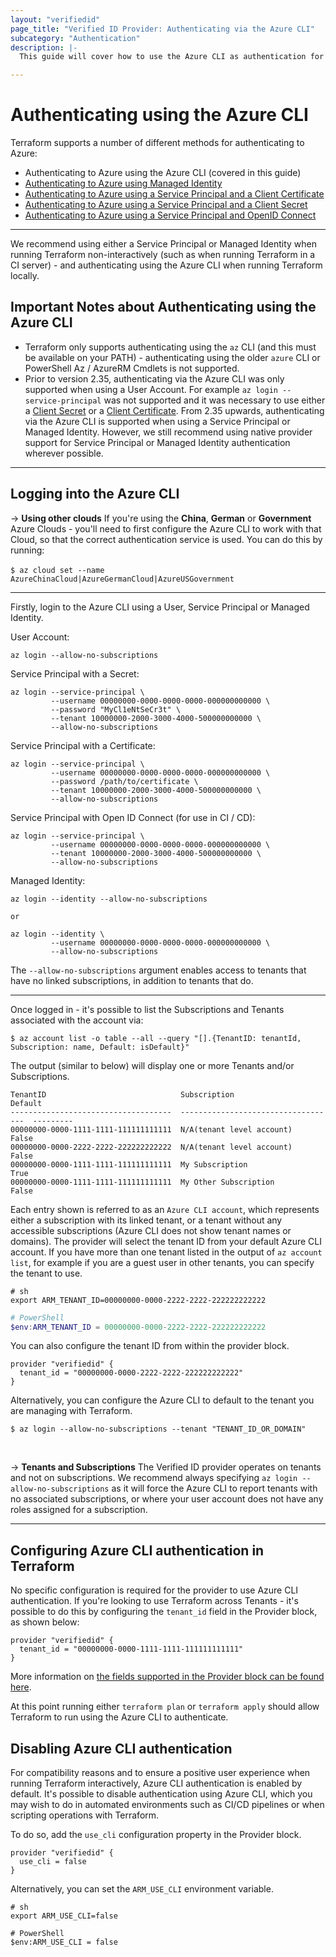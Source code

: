 ```yaml
---
layout: "verifiedid"
page_title: "Verified ID Provider: Authenticating via the Azure CLI"
subcategory: "Authentication"
description: |-
  This guide will cover how to use the Azure CLI as authentication for the Verified ID Provider.

---
```


# Authenticating using the Azure CLI

Terraform supports a number of different methods for authenticating to Azure:

* Authenticating to Azure using the Azure CLI (covered in this guide)
* [Authenticating to Azure using Managed Identity](managed_service_identity.html)
* [Authenticating to Azure using a Service Principal and a Client Certificate](service_principal_client_certificate.html)
* [Authenticating to Azure using a Service Principal and a Client Secret](service_principal_client_secret.html)
* [Authenticating to Azure using a Service Principal and OpenID Connect](service_principal_oidc.html)

---

We recommend using either a Service Principal or Managed Identity when running Terraform non-interactively (such as when running Terraform in a CI server) - and authenticating using the Azure CLI when running Terraform locally.

## Important Notes about Authenticating using the Azure CLI

* Terraform only supports authenticating using the `az` CLI (and this must be available on your PATH) - authenticating using the older `azure` CLI or PowerShell Az / AzureRM Cmdlets is not supported.
* Prior to version 2.35, authenticating via the Azure CLI was only supported when using a User Account. For example `az login --service-principal` was not supported and it was necessary to use either a [Client Secret](service_principal_client_secret.html) or a [Client Certificate](service_principal_client_certificate.html). From 2.35 upwards, authenticating via the Azure CLI is supported when using a Service Principal or Managed Identity. However, we still recommend using native provider support for Service Principal or Managed Identity authentication wherever possible.

---

## Logging into the Azure CLI

-> **Using other clouds** If you're using the **China**, **German** or **Government** Azure Clouds - you'll need to first configure the Azure CLI to work with that Cloud, so that the correct authentication service is used.  You can do this by running: <br><br>`$ az cloud set --name AzureChinaCloud|AzureGermanCloud|AzureUSGovernment`

---

Firstly, login to the Azure CLI using a User, Service Principal or Managed Identity.

User Account:

```shell
az login --allow-no-subscriptions
```

Service Principal with a Secret:

```shell
az login --service-principal \
         --username 00000000-0000-0000-0000-000000000000 \
         --password "MyCl1eNtSeCr3t" \
         --tenant 10000000-2000-3000-4000-500000000000 \
         --allow-no-subscriptions
```

Service Principal with a Certificate:

```shell
az login --service-principal \
         --username 00000000-0000-0000-0000-000000000000 \
         --password /path/to/certificate \
         --tenant 10000000-2000-3000-4000-500000000000 \
         --allow-no-subscriptions
```

Service Principal with Open ID Connect (for use in CI / CD):

```shell
az login --service-principal \
         --username 00000000-0000-0000-0000-000000000000 \
         --tenant 10000000-2000-3000-4000-500000000000 \
         --allow-no-subscriptions
```

Managed Identity:

```shell
az login --identity --allow-no-subscriptions

or

az login --identity \
         --username 00000000-0000-0000-0000-000000000000 \
         --allow-no-subscriptions
```

The `--allow-no-subscriptions` argument enables access to tenants that have no linked subscriptions, in addition to tenants that do.

---

Once logged in - it's possible to list the Subscriptions and Tenants associated with the account via:

```shell-session
$ az account list -o table --all --query "[].{TenantID: tenantId, Subscription: name, Default: isDefault}"
```

The output (similar to below) will display one or more Tenants and/or Subscriptions.

```
TenantID                              Subscription                         Default
------------------------------------  -----------------------------------  ---------
00000000-0000-1111-1111-111111111111  N/A(tenant level account)            False
00000000-0000-2222-2222-222222222222  N/A(tenant level account)            False
00000000-0000-1111-1111-111111111111  My Subscription                      True
00000000-0000-1111-1111-111111111111  My Other Subscription                False
```

Each entry shown is referred to as an `Azure CLI account`, which represents either a subscription with its linked tenant, or a tenant without any accessible subscriptions (Azure CLI does not show tenant names or domains). The provider will select the tenant ID from your default Azure CLI account. If you have more than one tenant listed in the output of `az account list`, for example if you are a guest user in other tenants, you can specify the tenant to use.

```shell-session
# sh
export ARM_TENANT_ID=00000000-0000-2222-2222-222222222222
```
```powershell
# PowerShell
$env:ARM_TENANT_ID = 00000000-0000-2222-2222-222222222222
```

You can also configure the tenant ID from within the provider block.

```hcl
provider "verifiedid" {
  tenant_id = "00000000-0000-2222-2222-222222222222"
}
```

Alternatively, you can configure the Azure CLI to default to the tenant you are managing with Terraform.

```shell-session
$ az login --allow-no-subscriptions --tenant "TENANT_ID_OR_DOMAIN"
```

<br>

-> **Tenants and Subscriptions** The Verified ID provider operates on tenants and not on subscriptions. We recommend always specifying `az login --allow-no-subscriptions` as it will force the Azure CLI to report tenants with no associated subscriptions, or where your user account does not have any roles assigned for a subscription.

---

## Configuring Azure CLI authentication in Terraform

No specific configuration is required for the provider to use Azure CLI authentication. If you're looking to use Terraform across Tenants - it's possible to do this by configuring the `tenant_id` field in the Provider block, as shown below:

```hcl
provider "verifiedid" {
  tenant_id = "00000000-0000-1111-1111-111111111111"
}
```

More information on [the fields supported in the Provider block can be found here](../index.html#argument-reference).

At this point running either `terraform plan` or `terraform apply` should allow Terraform to run using the Azure CLI to authenticate.

## Disabling Azure CLI authentication

For compatibility reasons and to ensure a positive user experience when running Terraform interactively, Azure CLI authentication is enabled by default. It's possible to disable authentication using Azure CLI, which you may wish to do in automated environments such as CI/CD pipelines or when scripting operations with Terraform.

To do so, add the `use_cli` configuration property in the Provider block.

```hcl
provider "verifiedid" {
  use_cli = false
}
```

Alternatively, you can set the `ARM_USE_CLI` environment variable.

```shell
# sh
export ARM_USE_CLI=false

# PowerShell
$env:ARM_USE_CLI = false
```
